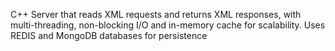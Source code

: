 C++ Server that reads XML requests and returns XML responses, with multi-threading, non-blocking I/O and in-memory cache for scalability. Uses REDIS and MongoDB databases for persistence
